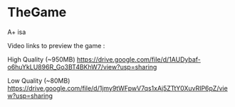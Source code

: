 # TheGame
A+ isa

Video links to preview the game :

High Quality (~950MB)
https://drive.google.com/file/d/1AUDybaf-o6huYkLU896R_Go3BT4BKhW7/view?usp=sharing

Low Quality (~80MB)
https://drive.google.com/file/d/1jmy9tWFpwV7qs1xAj5ZTtY0XuvRIP6pZ/view?usp=sharing
